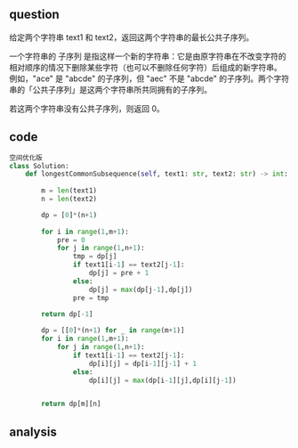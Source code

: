 ## question

给定两个字符串 text1 和 text2，返回这两个字符串的最长公共子序列。

一个字符串的 子序列 是指这样一个新的字符串：它是由原字符串在不改变字符的相对顺序的情况下删除某些字符（也可以不删除任何字符）后组成的新字符串。
例如，"ace" 是 "abcde" 的子序列，但 "aec" 不是 "abcde" 的子序列。两个字符串的「公共子序列」是这两个字符串所共同拥有的子序列。

若这两个字符串没有公共子序列，则返回 0。

## code
```python
空间优化版
class Solution:
    def longestCommonSubsequence(self, text1: str, text2: str) -> int:
        
        m = len(text1)
        n = len(text2)

        dp = [0]*(n+1)
        
        for i in range(1,m+1):
            pre = 0
            for j in range(1,n+1):
                tmp = dp[j]
                if text1[i-1] == text2[j-1]:
                    dp[j] = pre + 1
                else:
                    dp[j] = max(dp[j-1],dp[j])
                pre = tmp
        
        return dp[-1]
```
```python
        dp = [[0]*(n+1) for _ in range(m+1)]
        for i in range(1,m+1):
            for j in range(1,n+1):
                if text1[i-1] == text2[j-1]:
                    dp[i][j] = dp[i-1][j-1] + 1
                else:
                    dp[i][j] = max(dp[i-1][j],dp[i][j-1])


        return dp[m][n]

```

## analysis
